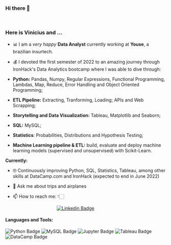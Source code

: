 ### Hi there 👋

<br>

### **Here is Vinicius and ...**

- 📊 I am a *very happy* **Data Analyst** currently working at **Youse**, a brazilian insurtech.
- 💰 I devoted the first semester of 2022 to an amazing journey through IronHack's Data Analytics bootcamp where I was able to dive through:

- **Python:** Pandas, Numpy, Regular Expressions, Functional Programming, Lambdas, Map, Reduce, Error Handling and Object Oriented Programming;
- **ETL Pipeline:** Extracting, Tranforming, Loading; APIs and Web Scrapping;
- **Storytelling and Data Visualization:** Tableau, Matplotlib and Seaborn;
- **SQL:** MySQL;
- **Statistics**: Probabilities, Distributions and Hypothesis Testing;
- **Machine Learning pipeline & ETL:** build, evaluate and deploy machine learning models (supervised and unsupervised) with Scikit-Learn.

**Currently:**

- 🤓 Continuously improving Python, SQL, Statistics, Tableau, among other skills at DataCamp.com and IronHack (expected to end in June 2022)
- 💬 Ask me about trips and airplanes

- 📫 How to reach me: 👇🏻

&emsp;&emsp;&emsp;&emsp;&emsp;&emsp;&emsp;&emsp;&emsp;&emsp;&emsp;&ensp;[![Linkedin Badge](https://img.shields.io/badge/LinkedIn-0077B5?style=for-the-badge&logo=linkedin&logoColor=white)](https://www.linkedin.com/in/vinicius-goulart/)

#### Languages and Tools:

![Python Badge](https://img.shields.io/badge/Python-FFD43B?style=for-the-badge&logo=python&logoColor=darkgreen)
![MySQL Badge](https://img.shields.io/badge/MySQL-0000FF?style=for-the-badge&logo=mysql&logoColor=white)
![Jupyter Badge](https://img.shields.io/badge/Jupyter-F37626?style=for-the-badge&logo=jupyter&logoColor=white)
![Tableau Badge](https://img.shields.io/badge/Tableau-E21627?style=for-the-badge&logo=tableau&logoColor=white)
![DataCamp Badge](https://img.shields.io/badge/DataCamp-03EF62?style=for-the-badge&logo=datacamp&logoColor=white)
